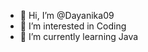 - 👋 Hi, I’m @Dayanika09
- 👀 I’m interested in Coding
- 🌱 I’m currently learning Java


<!---
Dayanika09/Dayanika09 is a ✨ special ✨ repository because its `README.md` (this file) appears on your GitHub profile.
You can click the Preview link to take a look at your changes.
--->

